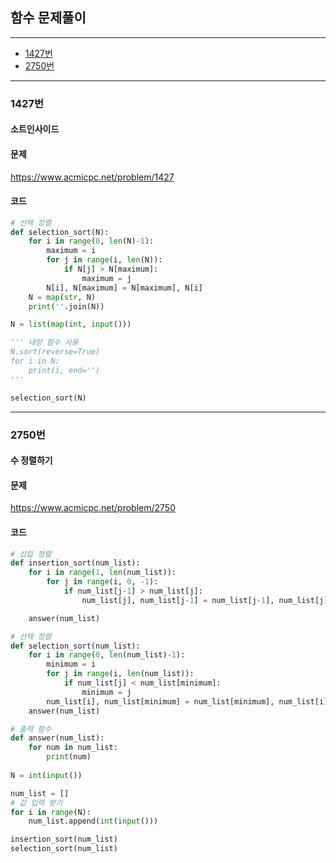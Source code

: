## 함수 문제풀이
--------------------------------------------------------
- [1427번](#1427번)
- [2750번](#2750번)

----------------------------------------------------




### 1427번
#### 소트인사이드

#### 문제
https://www.acmicpc.net/problem/1427

#### 코드

``` python
# 선택 정렬
def selection_sort(N):
    for i in range(0, len(N)-1):
        maximum = i
        for j in range(i, len(N)):
            if N[j] > N[maximum]:
                maximum = j
        N[i], N[maximum] = N[maximum], N[i]
    N = map(str, N)
    print(''.join(N))

N = list(map(int, input()))

''' 내장 함수 사용
N.sort(reverse=True)
for i in N:
    print(i, end='')
'''

selection_sort(N)
```
----------------------------------------------------

### 2750번
#### 수 정렬하기

#### 문제
https://www.acmicpc.net/problem/2750

#### 코드

``` python
# 삽입 정렬
def insertion_sort(num_list):
    for i in range(1, len(num_list)):
        for j in range(i, 0, -1):
            if num_list[j-1] > num_list[j]:
                num_list[j], num_list[j-1] = num_list[j-1], num_list[j]

    answer(num_list)

# 선택 정렬
def selection_sort(num_list):
    for i in range(0, len(num_list)-1):
        minimum = i
        for j in range(i, len(num_list)):
            if num_list[j] < num_list[minimum]:
                minimum = j
        num_list[i], num_list[minimum] = num_list[minimum], num_list[i]
    answer(num_list)

# 출력 함수
def answer(num_list):
    for num in num_list:
        print(num)
    
N = int(input())

num_list = []
# 값 입력 받기
for i in range(N):
    num_list.append(int(input()))

insertion_sort(num_list)
selection_sort(num_list)
```
